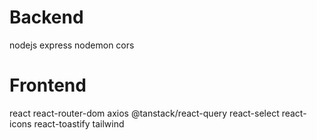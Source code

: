 # Backend

nodejs
express
nodemon
cors

# Frontend

react
react-router-dom
axios
@tanstack/react-query
react-select
react-icons
react-toastify
tailwind
